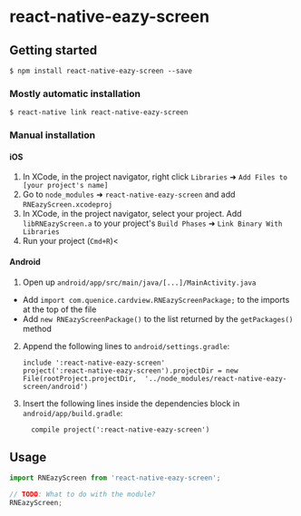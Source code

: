 
# react-native-eazy-screen

## Getting started

`$ npm install react-native-eazy-screen --save`

### Mostly automatic installation

`$ react-native link react-native-eazy-screen`

### Manual installation


#### iOS

1. In XCode, in the project navigator, right click `Libraries` ➜ `Add Files to [your project's name]`
2. Go to `node_modules` ➜ `react-native-eazy-screen` and add `RNEazyScreen.xcodeproj`
3. In XCode, in the project navigator, select your project. Add `libRNEazyScreen.a` to your project's `Build Phases` ➜ `Link Binary With Libraries`
4. Run your project (`Cmd+R`)<

#### Android

1. Open up `android/app/src/main/java/[...]/MainActivity.java`
  - Add `import com.quenice.cardview.RNEazyScreenPackage;` to the imports at the top of the file
  - Add `new RNEazyScreenPackage()` to the list returned by the `getPackages()` method
2. Append the following lines to `android/settings.gradle`:
  	```
  	include ':react-native-eazy-screen'
  	project(':react-native-eazy-screen').projectDir = new File(rootProject.projectDir, 	'../node_modules/react-native-eazy-screen/android')
  	```
3. Insert the following lines inside the dependencies block in `android/app/build.gradle`:
  	```
      compile project(':react-native-eazy-screen')
  	```


## Usage
```javascript
import RNEazyScreen from 'react-native-eazy-screen';

// TODO: What to do with the module?
RNEazyScreen;
```
  